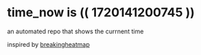 # time_now is (( 1720141200745 ))

an automated repo that shows the currnent time

inspired by [breakingheatmap](https://github.com/breakingheatmap/breakingheatmap)